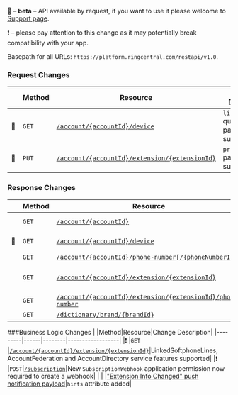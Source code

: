 &#x1F510; – **beta** – API available by request, if you want to use it please welcome to [Support page](https://developers.ringcentral.com/support.html).

&#x2757; – please pay attention to this change as it may potentially break compatibility with your app.

Basepath for all URLs: `https://platform.ringcentral.com/restapi/v1.0`.

### Request Changes
|         |Method|Resource|Change Description|
|---------|------|--------|------------------|
|&#x1F510;|`GET` |[`/account/{accountId}/device`](https://developers.ringcentral.com/api-docs/latest/index.html#!#RefGetAccountDevice)|`linePooling` query parameter supported|
|&#x1F510;|`PUT` |[`/account/{accountId}/extension/{extensionId}`](https://developers.ringcentral.com/api-docs/latest/index.html#!#RefModifyExtension)|`pronouncedName` parameter supported|

### Response Changes
|         |Method|Resource|Change Description|
|---------|------|--------|------------------|
|         |`GET` |[`/account/{accountId}`](https://developers.ringcentral.com/api-docs/latest/index.html#!#RefGetAccountInfo)|`serviceInfo.billingPlan.includedPhoneLines` attribute added|
|&#x1F510;|`GET` |[`/account/{accountId}/device`](https://developers.ringcentral.com/api-docs/latest/index.html#!#RefGetAccountDevice)|`linePooling` and `phoneLine.emergencyAddress` attributes added|
|         |`GET` |[`/account/{accountId}/phone-number[/{phoneNumberId}]`](https://developers.ringcentral.com/api-docs/latest/index.html#!#RefGetAccountPhoneNumbers)|`label` attribute added|
|         |`GET` |[`/account/{accountId}/extension/{extensionId}`](https://developers.ringcentral.com/api-docs/latest/index.html#!#RefGetExtensionInfo)|`contact.pronouncedName` attribute added; `account` attribute added (for current extension only)|
|         |`GET` |[`/account/{accountId}/extension/{extensionId}/phone-number`](https://developers.ringcentral.com/api-docs/latest/index.html#!#RefGetExtensionPhoneNumbers)|`label` attribute added|
|         |`GET` |[`/dictionary/brand/{brandId}`](https://developers.ringcentral.com/api-docs/latest/index.html#!#RefGetDictionaryBrand)|`helpUrl` attribute added|

###Business Logic Changes
|         |Method|Resource|Change Description|
|---------|------|--------|------------------|
|&#x2757; |`GET` |[`/account/{accountId}/extension/{extensionId}`](https://developers.ringcentral.com/api-docs/latest/index.html#!#RefGetExtensionInfo)|LinkedSoftphoneLines, AccountFederation and AccountDirectory service features supported|
|&#x2757; |`POST`|[`/subscription`](https://developers.ringcentral.com/api-docs/latest/index.html#!#RefCreateSubscription)|New `SubscriptionWebhook` application permission now required to create a webhook|
|         |      |["Extension Info Changed" push notification payload](https://developers.ringcentral.com/api-docs/latest/index.html#!#RefGetExtensionInfoEvent)|`hints` attribute added|